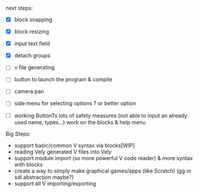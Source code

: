 next steps:

- [x] block snapping
- [x] block resizing
- [x] input text field
- [x] detach groups
- [ ] v file generating
- [ ] button to launch the program & compile
- [ ] camera pan
- [ ] side menu for selecting options ? or better option 
- [ ] working ButtonTs
lots of safety measures (not able to input an already used name, types...)
work on the blocks & help menu


Big Steps:
- support  basic/common V syntax via blocks[WIP]
- reading Vely generated V files into Vely
- support module import (so more powerful V code reader) & more syntax with blocks
- create a way to simply make graphical games/apps (like Scratch) (gg or sdl abstraction maybe?)
- support all V importing/exporting

